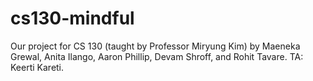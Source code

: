 # cs130-mindful
Our project for CS 130 (taught by Professor Miryung Kim) by Maeneka Grewal, Anita Ilango, Aaron Phillip, Devam Shroff, and Rohit Tavare. TA: Keerti Kareti.
